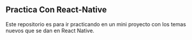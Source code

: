 ## Practica Con React-Native
Este repositorio es para ir practicando en un mini proyecto con los temas nuevos que se dan en React Native.